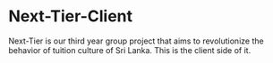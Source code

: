 # Next-Tier-Client
Next-Tier is our third year group project that aims to revolutionize the behavior of tuition culture of Sri Lanka. This is the client side of it.
